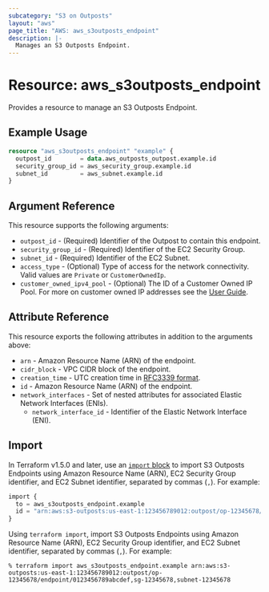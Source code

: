 ```yaml
---
subcategory: "S3 on Outposts"
layout: "aws"
page_title: "AWS: aws_s3outposts_endpoint"
description: |-
  Manages an S3 Outposts Endpoint.
---
```


# Resource: aws_s3outposts_endpoint

Provides a resource to manage an S3 Outposts Endpoint.

## Example Usage

```terraform
resource "aws_s3outposts_endpoint" "example" {
  outpost_id        = data.aws_outposts_outpost.example.id
  security_group_id = aws_security_group.example.id
  subnet_id         = aws_subnet.example.id
}
```

## Argument Reference

This resource supports the following arguments:

* `outpost_id` - (Required) Identifier of the Outpost to contain this endpoint.
* `security_group_id` - (Required) Identifier of the EC2 Security Group.
* `subnet_id` - (Required) Identifier of the EC2 Subnet.
* `access_type` - (Optional) Type of access for the network connectivity. Valid values are `Private` or `CustomerOwnedIp`.
* `customer_owned_ipv4_pool` - (Optional) The ID of a Customer Owned IP Pool. For more on customer owned IP addresses see the [User Guide](https://docs.aws.amazon.com/outposts/latest/userguide/local-rack.html#local-gateway-subnet).

## Attribute Reference

This resource exports the following attributes in addition to the arguments above:

* `arn` - Amazon Resource Name (ARN) of the endpoint.
* `cidr_block` - VPC CIDR block of the endpoint.
* `creation_time` - UTC creation time in [RFC3339 format](https://tools.ietf.org/html/rfc3339#section-5.8).
* `id` - Amazon Resource Name (ARN) of the endpoint.
* `network_interfaces` - Set of nested attributes for associated Elastic Network Interfaces (ENIs).
    * `network_interface_id` - Identifier of the Elastic Network Interface (ENI).

## Import

In Terraform v1.5.0 and later, use an [`import` block](https://developer.hashicorp.com/terraform/language/import) to import S3 Outposts Endpoints using Amazon Resource Name (ARN), EC2 Security Group identifier, and EC2 Subnet identifier, separated by commas (`,`). For example:

```terraform
import {
  to = aws_s3outposts_endpoint.example
  id = "arn:aws:s3-outposts:us-east-1:123456789012:outpost/op-12345678/endpoint/0123456789abcdef,sg-12345678,subnet-12345678"
}
```

Using `terraform import`, import S3 Outposts Endpoints using Amazon Resource Name (ARN), EC2 Security Group identifier, and EC2 Subnet identifier, separated by commas (`,`). For example:

```console
% terraform import aws_s3outposts_endpoint.example arn:aws:s3-outposts:us-east-1:123456789012:outpost/op-12345678/endpoint/0123456789abcdef,sg-12345678,subnet-12345678
```
